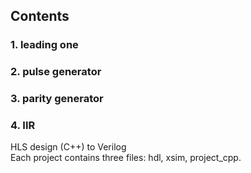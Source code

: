 ## Contents
### 1. leading one
### 2. pulse generator
### 3. parity generator
### 4. IIR
HLS design (C++) to Verilog  
Each project contains three files: hdl, xsim, project_cpp.
